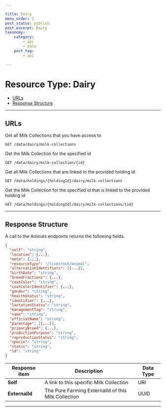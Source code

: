 ```yaml
---

title: Dairy
menu_order: 1
post_status: publish
post_excerpt: Dairy
taxonomy:
    category:
        - api
        - data
    post_tag:
        - api

---
```


# Resource Type: Dairy

- [URLs]()
- [Response Structure]()

---

## URLs

Get all Milk Collections that you have access to

```
GET /data/dairy/milk-collections
```

Get the Milk Collection for the specified id

```
GET /data/dairy/milk-collection/{id}
```

Get all Milk Collections that are linked to the provided holding id

```
GET /data/holdings/{holdingId}/dairy/milk-collections
```

Get the Milk Collection for the specified id that is linked to the provided holding id

```
GET /data/holdings/{holdingId}/dairy/milk-collections/{id}
```

---

## Response Structure

A call to the Animals endpoints returns the following fields.

```json
{
  "self": "string",
  "location": {...},
  "meta": {...},
  "resourceType": "/livestock/animal",
  "alternativeIdentifiers": [{...}],
  "birthDate": "string",
  "breedFractions": {...},
  "coatColor": "string",
  "coatColorIdentifier": {...},
  "gender": "string",
  "healthStatus": "string",
  "identifier": {...},
  "lactationStatus": "string",
  "managementTag": "string",
  "name": "string",
  "officialName": "string",
  "parentage": [{...}],
  "primaryBreed": {...},
  "productionPurpose": "string",
  "reproductionStatus": "string",
  "specie": "string",
  "status": "string",
  "id": "string"
}
```

| Response Item | Description | Data Type |
| ------------- | ----------- | --------- |
|**Self** | A link to this specific Milk Collection | URI
|**ExternalId** | The Pure Farming ExternalId of this Milk Collection | UUID |

---